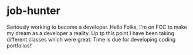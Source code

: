 # job-hunter
Seriously working to become a developer.
Hello Folks,
I'm on FCC to make my dream as a developer a reality. Up tp this point I have been taking different classes which were great. Time is due for developing coding portfolios!!
